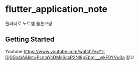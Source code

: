 # flutter_application_note

플러터로 노트앱 클론코딩

## Getting Started

Youtube https://www.youtube.com/watch?v=Yt-DjG5b4iA&list=PLnIaYcDMsScxP2Nl8pEbmI__wkF0YVu0a 참고
